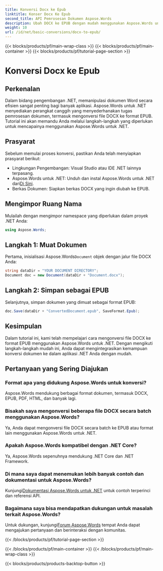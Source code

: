 ```yaml
---
title: Konversi Docx ke Epub
linktitle: Konser Docx Ke Epub
second_title: API Pemrosesan Dokumen Aspose.Words
description: Ubah DOCX ke EPUB dengan mudah menggunakan Aspose.Words untuk .NET. Ikuti tutorial kami untuk integrasi yang lancar ke aplikasi .NET Anda.
weight: 10
url: /id/net/basic-conversions/docx-to-epub/
---
```


{{< blocks/products/pf/main-wrap-class >}}
{{< blocks/products/pf/main-container >}}
{{< blocks/products/pf/tutorial-page-section >}}

# Konversi Docx ke Epub

## Perkenalan

Dalam bidang pengembangan .NET, memanipulasi dokumen Word secara efisien sangat penting bagi banyak aplikasi. Aspose.Words untuk .NET menyediakan perangkat canggih yang menyederhanakan tugas pemrosesan dokumen, termasuk mengonversi file DOCX ke format EPUB. Tutorial ini akan memandu Anda melalui langkah-langkah yang diperlukan untuk mencapainya menggunakan Aspose.Words untuk .NET.

## Prasyarat

Sebelum memulai proses konversi, pastikan Anda telah menyiapkan prasyarat berikut:
- Lingkungan Pengembangan: Visual Studio atau IDE .NET lainnya terpasang.
- Aspose.Words untuk .NET: Unduh dan instal Aspose.Words untuk .NET dari[Di Sini](https://releases.aspose.com/words/net/).
- Berkas Dokumen: Siapkan berkas DOCX yang ingin diubah ke EPUB.

## Mengimpor Ruang Nama

Mulailah dengan mengimpor namespace yang diperlukan dalam proyek .NET Anda:

```csharp
using Aspose.Words;
```

## Langkah 1: Muat Dokumen

 Pertama, inisialisasi Aspose.Words`Document` objek dengan jalur file DOCX Anda:

```csharp
string dataDir = "YOUR DOCUMENT DIRECTORY";
Document doc = new Document(dataDir + "Document.docx");
```

## Langkah 2: Simpan sebagai EPUB

Selanjutnya, simpan dokumen yang dimuat sebagai format EPUB:

```csharp
doc.Save(dataDir + "ConvertedDocument.epub", SaveFormat.Epub);
```

## Kesimpulan

Dalam tutorial ini, kami telah mempelajari cara mengonversi file DOCX ke format EPUB menggunakan Aspose.Words untuk .NET. Dengan mengikuti langkah-langkah mudah ini, Anda dapat mengintegrasikan kemampuan konversi dokumen ke dalam aplikasi .NET Anda dengan mudah.

## Pertanyaan yang Sering Diajukan

### Format apa yang didukung Aspose.Words untuk konversi?
Aspose.Words mendukung berbagai format dokumen, termasuk DOCX, EPUB, PDF, HTML, dan banyak lagi.

### Bisakah saya mengonversi beberapa file DOCX secara batch menggunakan Aspose.Words?
Ya, Anda dapat mengonversi file DOCX secara batch ke EPUB atau format lain menggunakan Aspose.Words untuk .NET.

### Apakah Aspose.Words kompatibel dengan .NET Core?
Ya, Aspose.Words sepenuhnya mendukung .NET Core dan .NET Framework.

### Di mana saya dapat menemukan lebih banyak contoh dan dokumentasi untuk Aspose.Words?
 Kunjungi[Dokumentasi Aspose.Words untuk .NET](https://reference.aspose.com/words/net/) untuk contoh terperinci dan referensi API.

### Bagaimana saya bisa mendapatkan dukungan untuk masalah terkait Aspose.Words?
 Untuk dukungan, kunjungi[Forum Aspose.Words](https://forum.aspose.com/c/words/8) tempat Anda dapat mengajukan pertanyaan dan berinteraksi dengan komunitas.

{{< /blocks/products/pf/tutorial-page-section >}}

{{< /blocks/products/pf/main-container >}}
{{< /blocks/products/pf/main-wrap-class >}}

{{< blocks/products/products-backtop-button >}}
